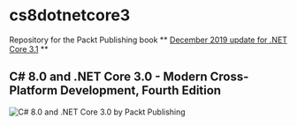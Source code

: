 # cs8dotnetcore3
Repository for the Packt Publishing book
** [December 2019 update for .NET Core 3.1](december-2019-update.md) **
## C# 8.0 and .NET Core 3.0 - Modern Cross-Platform Development, Fourth Edition
![C# 8.0 and .NET Core 3.0 by Packt Publishing](https://github.com/markjprice/cs8dotnetcore3/blob/master/B08882_cover.jpeg)
